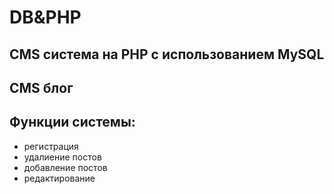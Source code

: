 # DB&PHP
## CMS система на PHP с использованием MySQL 
## CMS блог
## Функции системы:
- регистрация 
- удалиение постов
- добавление постов 
- редактирование
